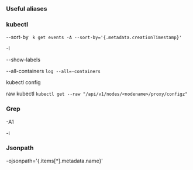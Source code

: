 ### Useful aliases

### kubectl

--sort-by
``` k get events -A --sort-by='{.metadata.creationTimestamp}'```

-l

--show-labels

--all-containers
```log --all=-containers```

kubectl config

raw kubectl 
`kubectl get --raw "/api/v1/nodes/<nodename>/proxy/configz" `
### Grep

-A1

-i

### Jsonpath

-ojsonpath='{.items[*].metadata.name}'